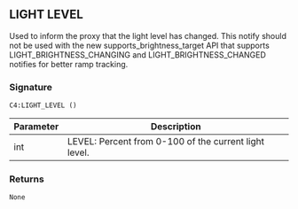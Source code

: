 ## LIGHT LEVEL

Used to inform the proxy that the light level has changed.  This notify should not be used with the new supports_brightness_target API that supports LIGHT_BRIGHTNESS_CHANGING and LIGHT_BRIGHTNESS_CHANGED notifies for better ramp tracking.

### Signature

`C4:LIGHT_LEVEL ()`


| Parameter | Description |
| --- | --- |
| int | LEVEL: Percent from 0-100 of the current light level. |


### Returns

`None`